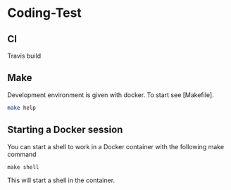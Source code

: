 # Coding-Test

## CI

Travis build

## Make

Development environment is given with docker. 
To start see [Makefile].

```bash
make help
```

## Starting a Docker session

You can start a shell to work in a Docker container with the following make command

`make shell`

This will start a shell in the container.


